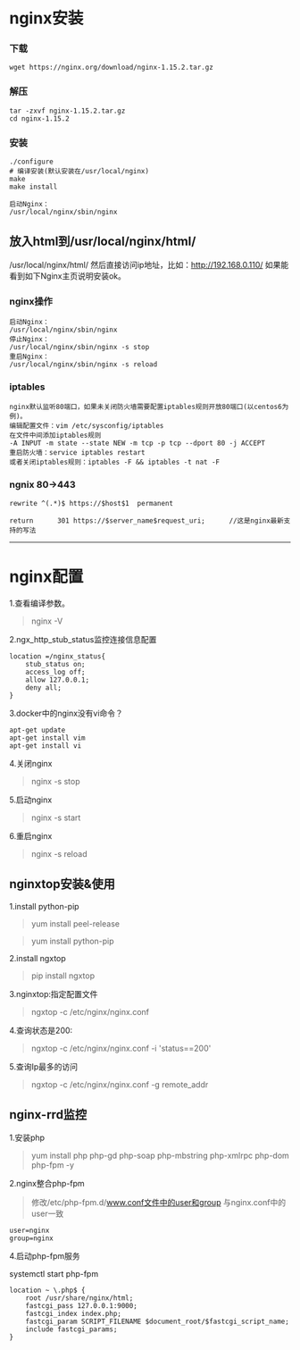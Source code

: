 #  nginx安装
### 下载
~~~
wget https://nginx.org/download/nginx-1.15.2.tar.gz
~~~
### 解压
~~~
tar -zxvf nginx-1.15.2.tar.gz 
cd nginx-1.15.2
~~~
### 安装
~~~
./configure 
# 编译安装(默认安装在/usr/local/nginx)
make
make install

启动Nginx：
/usr/local/nginx/sbin/nginx
~~~

## 放入html到/usr/local/nginx/html/
/usr/local/nginx/html/
然后直接访问ip地址，比如：http://192.168.0.110/
如果能看到如下Nginx主页说明安装ok。



### nginx操作
~~~
启动Nginx：
/usr/local/nginx/sbin/nginx
停止Nginx：
/usr/local/nginx/sbin/nginx -s stop
重启Nginx：
/usr/local/nginx/sbin/nginx -s reload
~~~


### iptables
~~~
nginx默认监听80端口，如果未关闭防火墙需要配置iptables规则开放80端口(以centos6为例)。
编辑配置文件：vim /etc/sysconfig/iptables
在文件中间添加iptables规则
-A INPUT -m state --state NEW -m tcp -p tcp --dport 80 -j ACCEPT
重启防火墙：service iptables restart
或者关闭iptables规则：iptables -F && iptables -t nat -F
~~~

### ngnix 80->443
~~~
rewrite ^(.*)$ https://$host$1  permanent

return      301 https://$server_name$request_uri;      //这是nginx最新支持的写法
~~~
  

------------------------------

# nginx配置

1.查看编译参数。 

>  nginx -V

2.ngx_http_stub_status监控连接信息配置

~~~
location =/nginx_status{
    stub_status on;
    access_log off;
    allow 127.0.0.1;
    deny all;
}
~~~

3.docker中的nginx没有vi命令？

~~~
apt-get update
apt-get install vim
apt-get install vi
~~~

4.关闭nginx

> nginx -s stop

5.启动nginx

> nginx -s start

6.重启nginx

> nginx -s reload

## nginxtop安装&使用

1.install python-pip

> yum install peel-release

> yum install python-pip

2.install ngxtop

> pip install ngxtop

3.nginxtop:指定配置文件

> ngxtop -c /etc/nginx/nginx.conf

4.查询状态是200:

> ngxtop -c /etc/nginx/nginx.conf -i 'status==200'

5.查询Ip最多的访问

> ngxtop -c /etc/nginx/nginx.conf -g remote_addr

## nginx-rrd监控

1.安装php

> yum install php php-gd php-soap php-mbstring php-xmlrpc php-dom php-fpm -y

2.nginx整合php-fpm

> 修改/etc/php-fpm.d/www.conf文件中的user和group 与nginx.conf中的user一致

~~~
user=nginx
group=nginx
~~~

4.启动php-fpm服务

systemctl start php-fpm

~~~
location ~ \.php$ {
	root /usr/share/nginx/html;
	fastcgi_pass 127.0.0.1:9000;
	fastcgi_index index.php;
	fastcgi_param SCRIPT_FILENAME $document_root/$fastcgi_script_name;
	include fastcgi_params;
}
~~~

